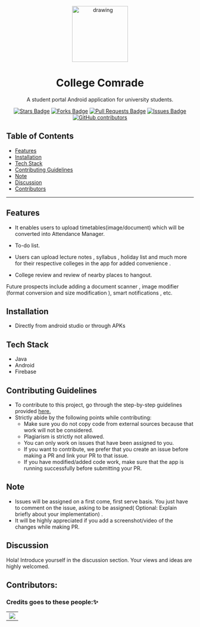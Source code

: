 <p align="center">
 <img src="https://user-images.githubusercontent.com/58841158/110660779-e8524180-81e9-11eb-9e4e-b0099d296ada.png" alt="drawing" height="150" width="150"> 
</p>

 <h1 align="center"> College Comrade</h1>

<p align="center"> A student portal Android application for university students.</p>

<p align="center">
<a href="https://github.com/Developer-Student-Clubs-VSSUT-Burla/College-Comrade/stargazers"><img src="https://img.shields.io/github/stars/Developer-Student-Clubs-VSSUT-Burla/College-Comrade" alt="Stars Badge"/></a>
<a href="https://github.com/Developer-Student-Clubs-VSSUT-Burla/College-Comrade/network/members"><img src="https://img.shields.io/github/forks/Developer-Student-Clubs-VSSUT-Burla/College-Comrade" alt="Forks Badge"/></a>
<a href="https://github.com/Developer-Student-Clubs-VSSUT-Burla/College-Comrade/pulls"><img src="https://img.shields.io/github/issues-pr/Developer-Student-Clubs-VSSUT-Burla/College-Comrade" alt="Pull Requests Badge"/></a>
<a href="https://github.com/Developer-Student-Clubs-VSSUT-Burla/College-Comrade/issues"><img src="https://img.shields.io/github/issues/Developer-Student-Clubs-VSSUT-Burla/College-Comrade" alt="Issues Badge"/></a>
<a href="https://github.com/abhisheknaiidu/awesome-github-profile-readme/graphs/contributors"><img alt="GitHub contributors" src="https://img.shields.io/github/contributors/Developer-Student-Clubs-VSSUT-Burla/College-Comrade"></a>
</p>
 
## Table of Contents

- [Features](#features)
- [Installation](#installation)
- [Tech Stack](#tech-stack)
- [Contributing Guidelines](#contributing-guidelines)
- [Note](#note)
- [Discussion](#discussion)
- [Contributors](#contributors)

---
## Features

- It enables users to upload timetables(image/document) which will be converted into Attendance Manager. 

- To-do list.

- Users can upload lecture notes , syllabus , holiday list and much more for their respective colleges in the app for added convenience . 

- College review and review of nearby places to hangout.

Future prospects include adding a document scanner , image modifier (format conversion and size modification ), smart notifications , etc.

## Installation

- Directly from android studio or through APKs

## Tech Stack

- Java 
- Android
- Firebase


## Contributing Guidelines

- To contribute to this project, go through the step-by-step guidelines provided [here.](https://github.com/Developer-Student-Clubs-VSSUT-Burla/College-Comrade/blob/master/CONTRIBUTING.md) 
- Strictly abide by the following points while contributing:
    * Make sure you do not copy code from external sources because that work will not be considered.
    * Plagiarism is strictly not allowed.
    * You can only work on issues that have been assigned to you.
    * If you want to contribute, we prefer that you create an issue before making a PR and link your  PR to that issue.
    * If you have modified/added code work, make sure that the app is running successfully before submitting your PR.

## Note
- Issues will be assigned on a first come, first serve basis. You just have to comment on the issue, asking to be assigned( Optional: Explain briefly about your implementation) .
- It will be highly appreciated if you add a screenshot/video of the changes while making PR.

## Discussion

Hola! Introduce yourself in the discussion section. Your views and ideas are highly welcomed. 

## Contributors:

### Credits goes to these people:✨

<table>
	<tr>
		<td>
<a href="https://github.com/Developer-Student-Clubs-VSSUT-Burla/College-Comrade/graphs/contributors">
  <img src="https://contrib.rocks/image?repo=Developer-Student-Clubs-VSSUT-Burla/College-Comrade" />
</a>
		</td>
	</tr>
</table>


